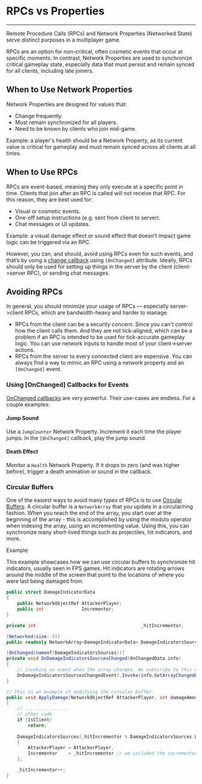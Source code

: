 # RPCs vs Properties

---

Remote Procedure Calls (RPCs) and Network Properties (Networked State) serve distinct purposes in a multiplayer game.

RPCs are an option for non-critical, often cosmetic events that occur at specific moments. In contrast, Network Properties are used to synchronize critical gameplay state, especially data that must persist and remain synced for all clients, including late joiners.

## When to Use Network Properties
Network Properties are designed for values that:

- Change frequently.
- Must remain synchronized for all players.
- Need to be known by clients who join mid-game.

Example: a player's health should be a Network Property, as its current value is critical for gameplay and must remain synced across all clients at all times.

## When to Use RPCs
RPCs are event-based, meaning they only execute at a specific point in time. Clients that join after an RPC is called will not receive that RPC. For this reason, they are best used for:
- Visual or cosmetic events.
- One-off setup instructions (e.g. sent from client to server).
- Chat messages or UI updates.

Example: a visual damage effect or sound effect that doesn't impact game logic can be triggered via an RPC.

However, you can, and should, avoid using RPCs even for such events, and that’s by using a [change callback](change-callback.md) using `[OnChanged]` attribute. Ideally, RPCs should only be used for setting up things in the server by the client (client->server RPC), or sending chat messages.


## Avoiding RPCs
In general, you should minimize your usage of RPCs — especially server->client RPCs, which are bandwidth-heavy and harder to manage.

- RPCs from the client can be a security concern. Since you can't control how the client calls them. And they are not tick-aligned, which can be a problem if an RPC is intended to be used for tick-accurate gameplay logic. You can use network inputs to handle most of your client->server actions. 
- RPCs from the server to every connected client are expensive. You can always find a way to mimic an RPC using a network property and an `[OnChanged]` event.

### Using [OnChanged] Callbacks for Events
[OnChanged callbacks](change-callback.md) are very powerful. Their use-cases are endless. For a couple examples:

#### Jump Sound
Use a `JumpCounter` Network Property. Increment it each time the player jumps. In the `[OnChanged]` callback, play the jump sound.

#### Death Effect
Monitor a `Health` Network Property. If it drops to zero (and was higher before), trigger a death animation or sound in the callback.

### Circular Buffers

One of the easiest ways to avoid many types of RPCs is to use [Circular Buffers](https://en.wikipedia.org/wiki/Circular_buffer). A circular buffer is a `NetworkArray` that you update in a circular/ring fashion. When you reach the end of the array, you start over at the beginning of the array - this is accomplished by using the modulo operator when indexing the array, using an incrementing value. Using this, you can synchronize many short-lived things such as projectiles, hit indicators, and more.

Example:

This example showcases how we can use circular buffers to synchronize hit indicators, usually seen in FPS games. Hit indicators are rotating arrows around the middle of the screen that point to the locations of where you were last being damaged from.

```cs
public struct DamageIndicatorData
{
    public NetworkObjectRef AttackerPlayer;
    public int              Incrementor;
}

private int                                       _hitIncrementor;

[Networked(size: 5)]
public readonly NetworkArray<DamageIndicatorData> DamageIndicatorsSources = new NetworkArray<DamageIndicatorData>(5);

[OnChanged(nameof(DamageIndicatorsSources))]
private void OnDamageIndicatorsSourcesChanged(OnChangedData info)
{
    // invoking an event when the array changes. We subscribe to this event in a UI script to show the damage indicators and fade them overtime. 
    OnDamageIndicatorsSourcesChangedEvent?.Invoke(info.GetArrayChangedElementIndex());
}

// This is an example of modifying the circular buffer.
public void ApplyDamage(NetworkObjectRef AttackerPlayer, int damageAmount)
{
    // ................
    // other code
    if (IsClient)
        return;
    
    DamageIndicatorsSources[_hitIncrementor % DamageIndicatorsSources.Length] = new DamageIndicatorData()
    {
        AttackerPlayer = AttackerPlayer,
        Incrementor    = _hitIncrementor // we included the incrementor variable as part of the struct to force the OnChanged callback to fire again if the same attacker player was assigned.
    };

    _hitIncrementor++;
}


```